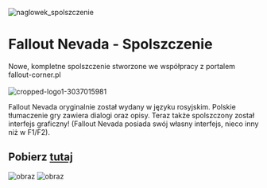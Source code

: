 ![naglowek_spolszczenie](https://github.com/user-attachments/assets/27271bcc-e74c-4292-97df-8eaa73969039)

# Fallout Nevada - Spolszczenie
Nowe, kompletne spolszczenie stworzone we współpracy z portalem fallout-corner.pl<br><br>
![cropped-logo1-3037015981](https://github.com/user-attachments/assets/19c6701f-d180-4222-bfca-5776293a2081)<br>

Fallout Nevada oryginalnie został wydany w języku rosyjskim. Polskie tłumaczenie gry zawiera dialogi oraz opisy. Teraz także spolszczony został interfejs graficzny! (Fallout Nevada posiada swój własny interfejs, nieco inny niż w F1/F2).

## Pobierz [tutaj](https://github.com/bayerchemistry/fallout_nevada_pl/releases/tag/fallout_nevada)

![obraz](https://github.com/user-attachments/assets/30fed220-7032-4d56-bea4-22da28054f56)
![obraz](https://github.com/user-attachments/assets/1c2e30b4-7ac9-48ab-b574-03d622d7c797)
